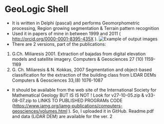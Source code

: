 # GeoLogic Shell
* It is written in Delphi (pascal) and performs  Geomorphometric processing, Region growing segmentation & Terrain pattern recognition
* Used it in papers of mine in between 1999 and 2011 ( http://orcid.org/0000-0001-8395-435X ). 
 ![Example of output images](https://github.com/miliaresis/GeoLogic_Shell/blob/master/geologic_shell.png)
* There are 2 versions, part of the publications:
1. G.Ch. Miliaresis 2001. Extraction of bajadas from digital elevation models and satellite imagery. Computers & Geosciences 27 (10) 1159-1169
2. G. Ch. Miliaresis & N. Kokkas, 2007 Segmentation and object-based classification for the extraction of the building class from LIDAR DEMs Computers & Geosciences 33,(8) 1076-1087
* It should be available from the web site of the International Society for Mathematical Geology BUT IS IS NOT ! Look for v27-10-05.zip & v33-08-07.zip to LINKS TO PUBLISHED PROGRAMs CODE (https://www.iamg.org/iamg-publications/computers-geosciences/volumes.html ).  So, I uploaded it in GitHub. Readme.pdf and data (LiDAR DEM) are available for the ver. 2
